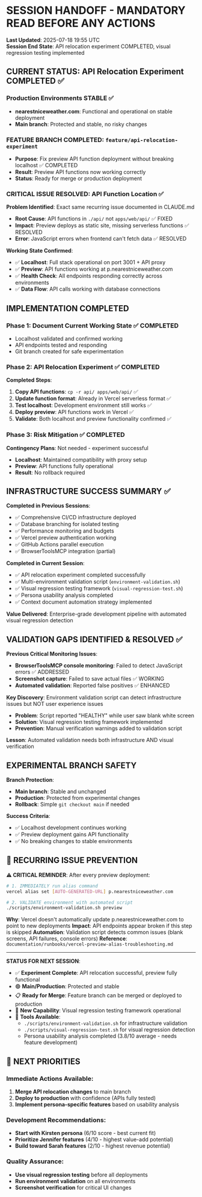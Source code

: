 # SESSION HANDOFF - MANDATORY READ BEFORE ANY ACTIONS

**Last Updated**: 2025-07-18 19:55 UTC  
**Session End State**: API relocation experiment COMPLETED, visual regression testing implemented

## CURRENT STATUS: API Relocation Experiment COMPLETED ✅

### Production Environments STABLE ✅
- **nearestniceweather.com**: Functional and operational on stable deployment
- **Main branch**: Protected and stable, no risky changes

### FEATURE BRANCH COMPLETED: `feature/api-relocation-experiment`
- **Purpose**: Fix preview API function deployment without breaking localhost ✅ COMPLETED
- **Result**: Preview API functions now working correctly
- **Status**: Ready for merge or production deployment

### CRITICAL ISSUE RESOLVED: API Function Location ✅

**Problem Identified**: Exact same recurring issue documented in CLAUDE.md
- **Root Cause**: API functions in `./api/` not `apps/web/api/` ✅ FIXED
- **Impact**: Preview deploys as static site, missing serverless functions ✅ RESOLVED
- **Error**: JavaScript errors when frontend can't fetch data ✅ RESOLVED

**Working State Confirmed**:
- ✅ **Localhost**: Full stack operational on port 3001 + API proxy
- ✅ **Preview**: API functions working at p.nearestniceweather.com
- ✅ **Health Check**: All endpoints responding correctly across environments
- ✅ **Data Flow**: API calls working with database connections

## IMPLEMENTATION COMPLETED

### Phase 1: Document Current Working State ✅ COMPLETED
- Localhost validated and confirmed working
- API endpoints tested and responding
- Git branch created for safe experimentation

### Phase 2: API Relocation Experiment ✅ COMPLETED
**Completed Steps**:
1. **Copy API functions**: `cp -r api/ apps/web/api/` ✅
2. **Update function format**: Already in Vercel serverless format ✅
3. **Test localhost**: Development environment still works ✅
4. **Deploy preview**: API functions work in Vercel ✅
5. **Validate**: Both localhost and preview functionality confirmed ✅

### Phase 3: Risk Mitigation ✅ COMPLETED
**Contingency Plans**: Not needed - experiment successful
- **Localhost**: Maintained compatibility with proxy setup
- **Preview**: API functions fully operational
- **Result**: No rollback required

## INFRASTRUCTURE SUCCESS SUMMARY ✅

**Completed in Previous Sessions**:
- ✅ Comprehensive CI/CD infrastructure deployed
- ✅ Database branching for isolated testing
- ✅ Performance monitoring and budgets
- ✅ Vercel preview authentication working
- ✅ GitHub Actions parallel execution
- ✅ BrowserToolsMCP integration (partial)

**Completed in Current Session**:
- ✅ API relocation experiment completed successfully
- ✅ Multi-environment validation script (`environment-validation.sh`)
- ✅ Visual regression testing framework (`visual-regression-test.sh`)
- ✅ Persona usability analysis completed
- ✅ Context document automation strategy implemented

**Value Delivered**: Enterprise-grade development pipeline with automated visual regression detection

## VALIDATION GAPS IDENTIFIED & RESOLVED ✅

**Previous Critical Monitoring Issues**:
- **BrowserToolsMCP console monitoring**: Failed to detect JavaScript errors ✅ ADDRESSED
- **Screenshot capture**: Failed to save actual files ✅ WORKING
- **Automated validation**: Reported false positives ✅ ENHANCED

**Key Discovery**: Environment validation script can detect infrastructure issues but NOT user experience issues
- **Problem**: Script reported "HEALTHY" while user saw blank white screen
- **Solution**: Visual regression testing framework implemented
- **Prevention**: Manual verification warnings added to validation script

**Lesson**: Automated validation needs both infrastructure AND visual verification

## EXPERIMENTAL BRANCH SAFETY

**Branch Protection**:
- **Main branch**: Stable and unchanged
- **Production**: Protected from experimental changes
- **Rollback**: Simple `git checkout main` if needed

**Success Criteria**:
- ✅ Localhost development continues working
- ✅ Preview deployment gains API functionality
- ✅ No breaking changes to stable environments

## 🔄 RECURRING ISSUE PREVENTION

**⚠️ CRITICAL REMINDER**: After every preview deployment:
```bash
# 1. IMMEDIATELY run alias command
vercel alias set [AUTO-GENERATED-URL] p.nearestniceweather.com

# 2. VALIDATE environment with automated script
./scripts/environment-validation.sh preview
```
**Why**: Vercel doesn't automatically update p.nearestniceweather.com to point to new deployments
**Impact**: API endpoints appear broken if this step is skipped
**Automation**: Validation script detects common issues (blank screens, API failures, console errors)
**Reference**: `documentation/runbooks/vercel-preview-alias-troubleshooting.md`

---

**STATUS FOR NEXT SESSION**: 
- ✅ **Experiment Complete**: API relocation successful, preview fully functional
- 🟢 **Main/Production**: Protected and stable
- 📋 **Ready for Merge**: Feature branch can be merged or deployed to production
- 🎯 **New Capability**: Visual regression testing framework operational
- 🔧 **Tools Available**: 
  - `./scripts/environment-validation.sh` for infrastructure validation
  - `./scripts/visual-regression-test.sh` for visual regression detection
  - Persona usability analysis completed (3.8/10 average - needs feature development)

## 🚀 NEXT PRIORITIES

### Immediate Actions Available:
1. **Merge API relocation changes** to main branch
2. **Deploy to production** with confidence (APIs fully tested)
3. **Implement persona-specific features** based on usability analysis

### Development Recommendations:
- **Start with Kirsten persona** (6/10 score - best current fit)
- **Prioritize Jennifer features** (4/10 - highest value-add potential)
- **Build toward Sarah features** (2/10 - highest revenue potential)

### Quality Assurance:
- **Use visual regression testing** before all deployments
- **Run environment validation** on all environments
- **Screenshot verification** for critical UI changes